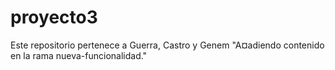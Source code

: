 # proyecto3
Este repositorio pertenece a Guerra, Castro y Genem
"A¤adiendo contenido en la rama nueva-funcionalidad." 
